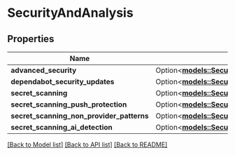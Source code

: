 # SecurityAndAnalysis

## Properties

Name | Type | Description | Notes
------------ | ------------- | ------------- | -------------
**advanced_security** | Option<[**models::SecurityAndAnalysisAdvancedSecurity**](security_and_analysis_advanced_security.md)> |  | [optional]
**dependabot_security_updates** | Option<[**models::SecurityAndAnalysisDependabotSecurityUpdates**](security_and_analysis_dependabot_security_updates.md)> |  | [optional]
**secret_scanning** | Option<[**models::SecurityAndAnalysisAdvancedSecurity**](security_and_analysis_advanced_security.md)> |  | [optional]
**secret_scanning_push_protection** | Option<[**models::SecurityAndAnalysisAdvancedSecurity**](security_and_analysis_advanced_security.md)> |  | [optional]
**secret_scanning_non_provider_patterns** | Option<[**models::SecurityAndAnalysisAdvancedSecurity**](security_and_analysis_advanced_security.md)> |  | [optional]
**secret_scanning_ai_detection** | Option<[**models::SecurityAndAnalysisAdvancedSecurity**](security_and_analysis_advanced_security.md)> |  | [optional]

[[Back to Model list]](../README.md#documentation-for-models) [[Back to API list]](../README.md#documentation-for-api-endpoints) [[Back to README]](../README.md)


